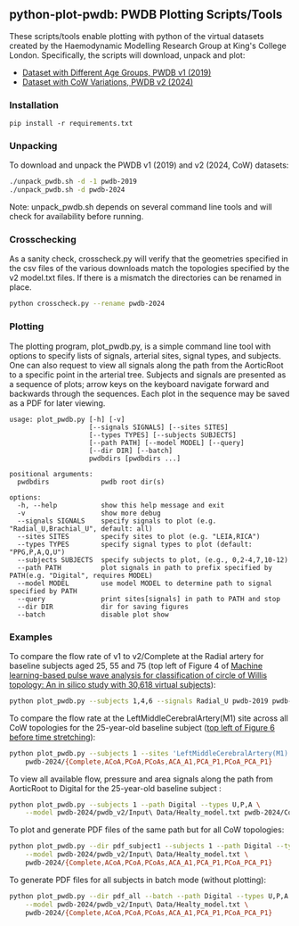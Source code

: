 ## python-plot-pwdb: PWDB Plotting Scripts/Tools

These scripts/tools enable plotting with python of the virtual datasets
created by the Haemodynamic Modelling Research Group at King's College
London.  Specifically, the scripts will download, unpack and plot:

- [Dataset with Different Age Groups, PWDB v1 (2019)](http://haemod.uk/ageing)
- [Dataset with CoW Variations, PWDB v2 (2024)](http://haemod.uk/CoW)

### Installation

```
pip install -r requirements.txt
```

### Unpacking

To download and unpack the PWDB v1 (2019) and v2 (2024, CoW) datasets:
```bash
./unpack_pwdb.sh -d -1 pwdb-2019
./unpack_pwdb.sh -d pwdb-2024
```
Note: unpack_pwdb.sh depends on several command line tools and will
check for availability before running.

### Crosschecking

As a sanity check, crosscheck.py will verify that the geometries
specified in the csv files of the various downloads match the
topologies specified by the v2 model.txt files.  If there is a
mismatch the directories can be renamed in place.
```bash
python crosscheck.py --rename pwdb-2024
```

### Plotting

The plotting program, plot_pwdb.py, is a simple command line tool with
options to specify lists of signals, arterial sites, signal types, and
subjects.  One can also request to view all signals along the path
from the AorticRoot to a specific point in the arterial tree.
Subjects and signals are presented as a sequence of plots; arrow keys
on the keyboard navigate forward and backwards through the sequences.
Each plot in the sequence may be saved as a PDF for later viewing.

```
usage: plot_pwdb.py [-h] [-v]
                    [--signals SIGNALS] [--sites SITES]
                    [--types TYPES] [--subjects SUBJECTS]
                    [--path PATH] [--model MODEL] [--query]
                    [--dir DIR] [--batch]
                    pwdbdirs [pwdbdirs ...]

positional arguments:
  pwdbdirs             pwdb root dir(s)

options:
  -h, --help           show this help message and exit
  -v                   show more debug
  --signals SIGNALS    specify signals to plot (e.g. "Radial_U,Brachial_U", default: all)
  --sites SITES        specify sites to plot (e.g. "LEIA,RICA")
  --types TYPES        specify signal types to plot (default: "PPG,P,A,Q,U")
  --subjects SUBJECTS  specify subjects to plot, (e.g., 0,2-4,7,10-12)
  --path PATH          plot signals in path to prefix specified by PATH(e.g. "Digital", requires MODEL)
  --model MODEL        use model MODEL to determine path to signal specified by PATH
  --query              print sites[signals] in path to PATH and stop
  --dir DIR            dir for saving figures
  --batch              disable plot show
```


### Examples

To compare the flow rate of v1 to v2/Complete at the Radial artery for baseline subjects aged 25, 55 and 75 (top left of Figure 4 of [Machine learning-based pulse wave analysis for classification of circle of Willis topology: An in silico study with 30,618 virtual subjects](https://www.sciencedirect.com/science/article/pii/S1746809424010577?via%3Dihub)):
```bash
python plot_pwdb.py --subjects 1,4,6 --signals Radial_U pwdb-2019 pwdb-2024/Complete
```

To compare the flow rate at the LeftMiddleCerebralArtery(M1) site across all CoW topologies for the 25-year-old baseline subject ([top left of Figure 6 before time stretching](https://www.sciencedirect.com/science/article/pii/S1746809424010577?via%3Dihub)):
```bash
python plot_pwdb.py --subjects 1 --sites 'LeftMiddleCerebralArtery(M1)' --types U \
    pwdb-2024/{Complete,ACoA,PCoA,PCoAs,ACA_A1,PCA_P1,PCoA_PCA_P1}
```

To view all available flow, pressure and area signals along the path
from AorticRoot to Digital for the 25-year-old baseline subject :
```bash
python plot_pwdb.py --subjects 1 --path Digital --types U,P,A \
    --model pwdb-2024/pwdb_v2/Input\ Data/Healty_model.txt pwdb-2024/Complete
```

To plot and generate PDF files of the same path but for all CoW topologies:
```bash
python plot_pwdb.py --dir pdf_subject1 --subjects 1 --path Digital --types U,P,A \
    --model pwdb-2024/pwdb_v2/Input\ Data/Healty_model.txt \
    pwdb-2024/{Complete,ACoA,PCoA,PCoAs,ACA_A1,PCA_P1,PCoA_PCA_P1}
```

To generate PDF files for all subjects in batch mode (without plotting):
```bash
python plot_pwdb.py --dir pdf_all --batch --path Digital --types U,P,A \
    --model pwdb-2024/pwdb_v2/Input\ Data/Healty_model.txt \
    pwdb-2024/{Complete,ACoA,PCoA,PCoAs,ACA_A1,PCA_P1,PCoA_PCA_P1}
```

